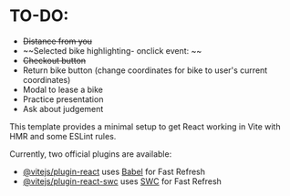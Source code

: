 # TO-DO:
- ~~Distance from you~~
- ~~Selected bike highlighting- onclick event: ~~
- ~~Checkout button~~
- Return bike button (change coordinates for bike to user's current coordinates)
- Modal to lease a bike
- Practice presentation
- Ask about judgement





This template provides a minimal setup to get React working in Vite with HMR and some ESLint rules.

Currently, two official plugins are available:

- [@vitejs/plugin-react](https://github.com/vitejs/vite-plugin-react/blob/main/packages/plugin-react/README.md) uses [Babel](https://babeljs.io/) for Fast Refresh
- [@vitejs/plugin-react-swc](https://github.com/vitejs/vite-plugin-react-swc) uses [SWC](https://swc.rs/) for Fast Refresh
